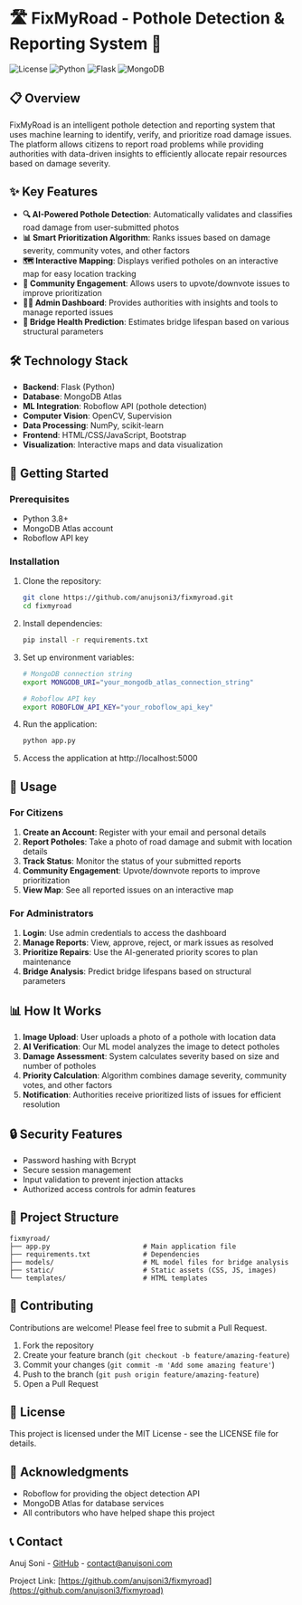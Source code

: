 # 🛣️ FixMyRoad - Pothole Detection & Reporting System 🚧

![License](https://img.shields.io/badge/license-MIT-blue.svg)
![Python](https://img.shields.io/badge/python-3.8+-green.svg)
![Flask](https://img.shields.io/badge/flask-2.0+-red.svg)
![MongoDB](https://img.shields.io/badge/mongodb-atlas-green.svg)

## 📋 Overview

FixMyRoad is an intelligent pothole detection and reporting system that uses machine learning to identify, verify, and prioritize road damage issues. The platform allows citizens to report road problems while providing authorities with data-driven insights to efficiently allocate repair resources based on damage severity.

## ✨ Key Features

- **🔍 AI-Powered Pothole Detection**: Automatically validates and classifies road damage from user-submitted photos
- **📊 Smart Prioritization Algorithm**: Ranks issues based on damage severity, community votes, and other factors
- **🗺️ Interactive Mapping**: Displays verified potholes on an interactive map for easy location tracking
- **🔄 Community Engagement**: Allows users to upvote/downvote issues to improve prioritization
- **👨‍💻 Admin Dashboard**: Provides authorities with insights and tools to manage reported issues
- **🌉 Bridge Health Prediction**: Estimates bridge lifespan based on various structural parameters

## 🛠️ Technology Stack

- **Backend**: Flask (Python)
- **Database**: MongoDB Atlas
- **ML Integration**: Roboflow API (pothole detection)
- **Computer Vision**: OpenCV, Supervision
- **Data Processing**: NumPy, scikit-learn
- **Frontend**: HTML/CSS/JavaScript, Bootstrap
- **Visualization**: Interactive maps and data visualization

## 🚀 Getting Started

### Prerequisites

- Python 3.8+
- MongoDB Atlas account
- Roboflow API key

### Installation

1. Clone the repository:
   ```bash
   git clone https://github.com/anujsoni3/fixmyroad.git
   cd fixmyroad
   ```

2. Install dependencies:
   ```bash
   pip install -r requirements.txt
   ```

3. Set up environment variables:
   ```bash
   # MongoDB connection string
   export MONGODB_URI="your_mongodb_atlas_connection_string"
   
   # Roboflow API key
   export ROBOFLOW_API_KEY="your_roboflow_api_key"
   ```

4. Run the application:
   ```bash
   python app.py
   ```

5. Access the application at http://localhost:5000

## 📱 Usage

### For Citizens

1. **Create an Account**: Register with your email and personal details
2. **Report Potholes**: Take a photo of road damage and submit with location details
3. **Track Status**: Monitor the status of your submitted reports
4. **Community Engagement**: Upvote/downvote reports to improve prioritization
5. **View Map**: See all reported issues on an interactive map

### For Administrators

1. **Login**: Use admin credentials to access the dashboard
2. **Manage Reports**: View, approve, reject, or mark issues as resolved
3. **Prioritize Repairs**: Use the AI-generated priority scores to plan maintenance
4. **Bridge Analysis**: Predict bridge lifespans based on structural parameters

## 📊 How It Works

1. **Image Upload**: User uploads a photo of a pothole with location data
2. **AI Verification**: Our ML model analyzes the image to detect potholes
3. **Damage Assessment**: System calculates severity based on size and number of potholes
4. **Priority Calculation**: Algorithm combines damage severity, community votes, and other factors
5. **Notification**: Authorities receive prioritized lists of issues for efficient resolution

## 🔒 Security Features

- Password hashing with Bcrypt
- Secure session management
- Input validation to prevent injection attacks
- Authorized access controls for admin features

## 📁 Project Structure

```
fixmyroad/
├── app.py                       # Main application file
├── requirements.txt             # Dependencies
├── models/                      # ML model files for bridge analysis
├── static/                      # Static assets (CSS, JS, images)
└── templates/                   # HTML templates
```

## 🤝 Contributing

Contributions are welcome! Please feel free to submit a Pull Request.

1. Fork the repository
2. Create your feature branch (`git checkout -b feature/amazing-feature`)
3. Commit your changes (`git commit -m 'Add some amazing feature'`)
4. Push to the branch (`git push origin feature/amazing-feature`)
5. Open a Pull Request

## 📄 License

This project is licensed under the MIT License - see the LICENSE file for details.

## 🙏 Acknowledgments

- Roboflow for providing the object detection API
- MongoDB Atlas for database services
- All contributors who have helped shape this project

## 📞 Contact

Anuj Soni - [GitHub](https://github.com/anujsoni3) - contact@anujsoni.com

Project Link: [https://github.com/anujsoni3/fixmyroad](https://github.com/anujsoni3/fixmyroad)
